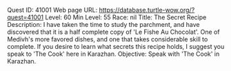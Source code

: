 Quest ID: 41001
Web page URL: https://database.turtle-wow.org/?quest=41001
Level: 60
Min Level: 55
Race: nil
Title: The Secret Recipe
Description: I have taken the time to study the parchment, and have discovered that it is a half complete copy of 'Le Fishe Au Chocolat'. One of Medivh's more favored dishes, and one that takes considerable skill to complete. If you desire to learn what secrets this recipe holds, I suggest you speak to 'The Cook' here in Karazhan.
Objective: Speak with 'The Cook' in Karazhan.
